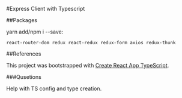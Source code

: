 #Express Client with Typescript

##Packages

yarn add/npm i --save:

```
react-router-dom redux react-redux redux-form axios redux-thunk
```

##References

This project was bootstrapped with [Create React App TypeScript](https://github.com/wmonk/create-react-app-typescript).

###Qusetions

Help with TS config and type creation.
